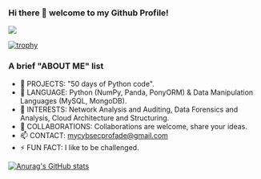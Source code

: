 ### Hi there 👋 welcome to my Github Profile!

![](https://komarev.com/ghpvc/?username=rookie0o9)


[![trophy](https://github-profile-trophy.vercel.app/?username=rookie0o9&theme=onedark)](https://github.com/rookie0o9/github-profile-trophy)

### A brief "ABOUT ME" list

- 🔭 PROJECTS: "50 days of Python code".
- 🌱 LANGUAGE: Python (NumPy, Panda, PonyORM) & Data Manipulation Languages (MySQL, MongoDB).  
- 💬 INTERESTS: Network Analysis and Auditing, Data Forensics and Analysis, Cloud Architecture and Structuring.
- 👯 COLLABORATIONS: Collaborations are welcome, share your ideas.
- 📫 CONTACT: mycybsecprofade@gmail.com
- ⚡ FUN FACT: I like to be challenged.


[![Anurag's GitHub stats](https://github-readme-stats.vercel.app/api?username=rookie0o9&show_icons=true&theme=radical)](https://github.com/rookie0o9/github-readme-stats)
